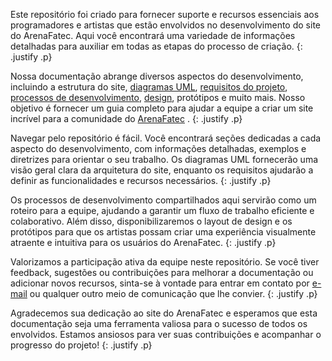 Este repositório foi criado para fornecer suporte e recursos essenciais aos programadores e artistas que estão envolvidos no desenvolvimento do site do ArenaFatec. Aqui você encontrará uma variedade de informações detalhadas para auxiliar em todas as etapas do processo de criação.
{: .justify .p}

Nossa documentação abrange diversos aspectos do desenvolvimento, incluindo a estrutura do site, [diagramas UML]({{internal_link.uml}}), [requisitos do projeto]({{internal_link.requirements}}), [processos de desenvolvimento]({{internal_link.process_model}}), [design]({{internal_link.design}}), protótipos e muito mais. Nosso objetivo é fornecer um guia completo para ajudar a equipe a criar um site incrível para a comunidade do [ArenaFatec]({{external_link.arenafatec}}) .
{: .justify .p}

Navegar pelo repositório é fácil. Você encontrará seções dedicadas a cada aspecto do desenvolvimento, com informações detalhadas, exemplos e diretrizes para orientar o seu trabalho. Os diagramas UML fornecerão uma visão geral clara da arquitetura do site, enquanto os requisitos ajudarão a definir as funcionalidades e recursos necessários.
{: .justify .p}

Os processos de desenvolvimento compartilhados aqui servirão como um roteiro para a equipe, ajudando a garantir um fluxo de trabalho eficiente e colaborativo. Além disso, disponibilizaremos o layout de design e os protótipos para que os artistas possam criar uma experiência visualmente atraente e intuitiva para os usuários do ArenaFatec.
{: .justify .p}

Valorizamos a participação ativa da equipe neste repositório. Se você tiver feedback, sugestões ou contribuições para melhorar a documentação ou adicionar novos recursos, sinta-se à vontade para entrar em contato por [e-mail](mailto:{{team.matheus.email}}) ou qualquer outro meio de comunicação que lhe convier.
{: .justify .p}

Agradecemos sua dedicação ao site do ArenaFatec e esperamos que esta documentação seja uma ferramenta valiosa para o sucesso de todos os envolvidos. Estamos ansiosos para ver suas contribuições e acompanhar o progresso do projeto!
{: .justify .p}

